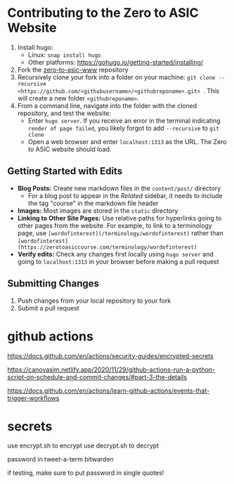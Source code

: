 # Contributing to the Zero to ASIC Website
1. Install hugo:
    * Linux: `snap install hugo`
    * Other platforms: https://gohugo.io/getting-started/installing/
2. Fork the [zero-to-asic-www](https://github.com/mattvenn/zero-to-asic-www) repository
3. Recursively clone your fork into a folder on your machine: `git clone --recursive <https://github.com/<githubusername>/<githubreponame>.git> `. This will create a new folder `<githubreponame>`.
4. From a command line, navigate into the folder with the cloned repository, and test the website: 
      * Enter `hugo server`. If you receive an error in the terminal indicating `render of page failed`, you likely forgot to add `--recursive` to `git clone`
      * Open a web browser and enter `localhost:1313` as the URL. The Zero to ASIC website should load.

## Getting Started with Edits
* **Blog Posts:** Create new markdown files in the `content/post/` directory 
   * For a blog post to appear in the *Related* sidebar, it needs to include the tag "course" in the markdown file header
* **Images:** Most  images are stored in the `static` directory
* **Linking to Other Site Pages:** Use relative paths for hyperlinks going to other pages from the website. For example, to link to a terminology page, use `[wordofinterest](/terminology/wordofinterest)` rather than `[wordofinterest](https://zerotoasiccourse.com/terminology/wordofinterest)`
* **Verify edits:** Check any changes first locally using `hugo server` and going to `localhost:1313` in your browser before making a pull request

## Submitting Changes
1. Push changes from your local repository to your fork
2. Submit a pull request


# github actions

https://docs.github.com/en/actions/security-guides/encrypted-secrets


https://canovasjm.netlify.app/2020/11/29/github-actions-run-a-python-script-on-schedule-and-commit-changes/#part-3-the-details


https://docs.github.com/en/actions/learn-github-actions/events-that-trigger-workflows

# secrets

use encrypt.sh to encrypt
use decrypt.sh to decrypt

password in tweet-a-term bitwarden

if testing, make sure to put password in single quotes!
